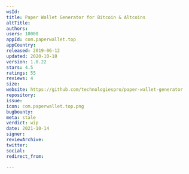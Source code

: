 ```yaml
---
wsId: 
title: Paper Wallet Generator for Bitcoin & Altcoins
altTitle: 
authors: 
users: 10000
appId: com.paperwallet.top
appCountry: 
released: 2019-06-12
updated: 2020-10-18
version: 1.0.22
stars: 4.5
ratings: 55
reviews: 4
size: 
website: https://github.com/technologiespro/paper-wallet-generator
repository: 
issue: 
icon: com.paperwallet.top.png
bugbounty: 
meta: stale
verdict: wip
date: 2021-10-14
signer: 
reviewArchive: 
twitter: 
social: 
redirect_from: 

---
```


